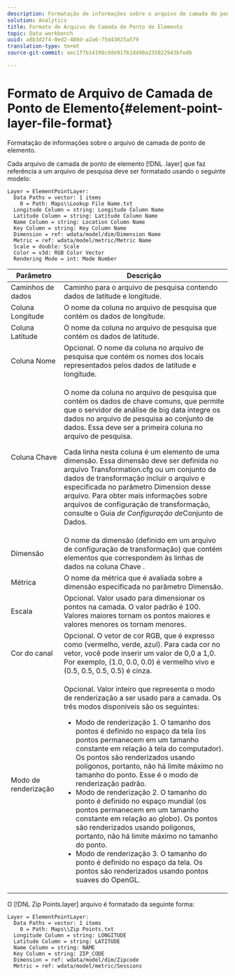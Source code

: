 ```yaml
---
description: Formatação de informações sobre o arquivo de camada de ponto de elemento.
solution: Analytics
title: Formato de Arquivo de Camada de Ponto de Elemento
topic: Data workbench
uuid: a8b3d2f4-0ed2-480d-a2a6-75d43025a579
translation-type: tm+mt
source-git-commit: aec1f7b14198cdde91f61d490a235022943bfedb

---
```



# Formato de Arquivo de Camada de Ponto de Elemento{#element-point-layer-file-format}

Formatação de informações sobre o arquivo de camada de ponto de elemento.

Cada arquivo de camada de ponto de elemento [!DNL .layer] que faz referência a um arquivo de pesquisa deve ser formatado usando o seguinte modelo:

```
Layer = ElementPointLayer:
  Data Paths = vector: 1 items
    0 = Path: Maps\\Lookup File Name.txt
  Longitude Column = string: Longitude Column Name
  Latitude Column = string: Latitude Column Name
  Name Column = string: Location Column Name
  Key Column = string: Key Column Name
  Dimension = ref: wdata/model/dim/Dimension Name
  Metric = ref: wdata/model/metric/Metric Name
  Scale = double: Scale
  Color = v3d: RGB Color Vector
  Rendering Mode = int: Mode Number
```

<table id="table_B2BC5FE8C80E4680B9A565878192D75B"> 
 <thead> 
  <tr> 
   <th colname="col1" class="entry"> Parâmetro </th> 
   <th colname="col2" class="entry"> Descrição </th> 
  </tr> 
 </thead>
 <tbody> 
  <tr> 
   <td colname="col1"> Caminhos de dados </td> 
   <td colname="col2"> Caminho para o arquivo de pesquisa contendo dados de latitude e longitude. </td> 
  </tr> 
  <tr> 
   <td colname="col1"> Coluna Longitude </td> 
   <td colname="col2"> O nome da coluna no arquivo de pesquisa que contém os dados de longitude. </td> 
  </tr> 
  <tr> 
   <td colname="col1"> Coluna Latitude </td> 
   <td colname="col2"> O nome da coluna no arquivo de pesquisa que contém os dados de latitude. </td> 
  </tr> 
  <tr> 
   <td colname="col1"> Coluna Nome </td> 
   <td colname="col2"> Opcional. O nome da coluna no arquivo de pesquisa que contém os nomes dos locais representados pelos dados de latitude e longitude. </td> 
  </tr> 
  <tr> 
   <td colname="col1"> Coluna Chave </td> 
   <td colname="col2"> <p>O nome da coluna no arquivo de pesquisa que contém os dados de chave comuns, que permite que o servidor de análise de big data integre os dados no arquivo de pesquisa ao conjunto de dados. Essa deve ser a primeira coluna no arquivo de pesquisa. </p> <p>Cada linha nesta coluna é um elemento de uma dimensão. Essa dimensão deve ser definida no arquivo <span class="filepath"> Transformation.cfg</span> ou um conjunto de dados de transformação incluir o arquivo e especificada no parâmetro Dimension desse arquivo. Para obter mais informações sobre arquivos de configuração de transformação, consulte o Guia <i>de Configuração de</i>Conjunto de Dados. </p> </td> 
  </tr> 
  <tr> 
   <td colname="col1"> Dimensão </td> 
   <td colname="col2">O nome da dimensão (definido em um arquivo de configuração de transformação) que contém elementos que correspondem às linhas de dados na coluna <span class="wintitle"> Chave</span> . </td> 
  </tr> 
  <tr> 
   <td colname="col1"> Métrica </td> 
   <td colname="col2"> O nome da métrica que é avaliada sobre a dimensão especificada no parâmetro Dimensão. </td> 
  </tr> 
  <tr> 
   <td colname="col1"> Escala </td> 
   <td colname="col2"> Opcional. Valor usado para dimensionar os pontos na camada. O valor padrão é 100. Valores maiores tornam os pontos maiores e valores menores os tornam menores. </td> 
  </tr> 
  <tr> 
   <td colname="col1"> Cor do canal </td> 
   <td colname="col2"> Opcional. O vetor de cor RGB, que é expresso como (vermelho, verde, azul). Para cada cor no vetor, você pode inserir um valor de 0,0 a 1,0. Por exemplo, (1.0, 0.0, 0.0) é vermelho vivo e (0.5, 0.5, 0.5, 0.5) é cinza. </td> 
  </tr> 
  <tr> 
   <td colname="col1"> Modo de renderização </td> 
   <td colname="col2"> <p>Opcional. Valor inteiro que representa o modo de renderização a ser usado para a camada. Os três modos disponíveis são os seguintes: 
     <ul id="ul_CBB26B32505846A39FEB85E831E1C7AB"> 
      <li id="li_B31528A8858C4418ABCDFF0B4EFB25D7">Modo de renderização 1. O tamanho dos pontos é definido no espaço da tela (os pontos permanecem em um tamanho constante em relação à tela do computador). Os pontos são renderizados usando polígonos, portanto, não há limite máximo no tamanho do ponto. Esse é o modo de renderização padrão. </li> 
      <li id="li_CA0C3E0DBF004ADBB4D7819C0BF192FC">Modo de renderização 2. O tamanho do ponto é definido no espaço mundial (os pontos permanecem em um tamanho constante em relação ao globo). Os pontos são renderizados usando polígonos, portanto, não há limite máximo no tamanho do ponto. </li> 
      <li id="li_8F8729976DDB434D869E81D4381E2688">Modo de renderização 3. O tamanho do ponto é definido no espaço da tela. Os pontos são renderizados usando pontos suaves do OpenGL. </li> 
     </ul> </p> </td> 
  </tr> 
 </tbody> 
</table>

O [!DNL Zip Points.layer] arquivo é formatado da seguinte forma:

```
Layer = ElementPointLayer:
  Data Paths = vector: 1 items
    0 = Path: Maps\\Zip Points.txt
  Longitude Column = string: LONGITUDE
  Latitude Column = string: LATITUDE
  Name Column = string: NAME
  Key Column = string: ZIP_CODE
  Dimension = ref: wdata/model/dim/Zipcode
  Metric = ref: wdata/model/metric/Sessions
```


